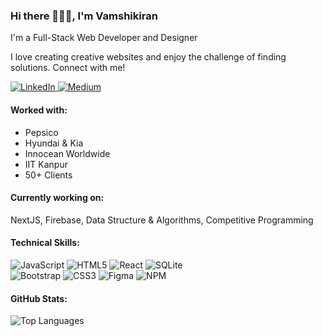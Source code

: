 <div align="left">
  <h3>Hi there 🙋🏻‍♂️, I'm Vamshikiran</h3>
  <p>I'm a Full-Stack Web Developer and Designer</p>
  <p>I love creating creative websites and enjoy the challenge of finding solutions. Connect with me!</p>

  <a href="https://www.linkedin.com/in/vamshikiranm/">
    <img src="https://img.shields.io/badge/LinkedIn-Connect-blue?style=for-the-badge&logo=linkedin" alt="LinkedIn">
  </a>
  <a href="https://medium.com/@vamshikiranm">
    <img src="https://img.shields.io/badge/Medium-Follow-black?style=for-the-badge&logo=medium" alt="Medium">
  </a>

  <h4>Worked with:</h4>
  <ul>
    <li>Pepsico</li>
    <li>Hyundai & Kia</li>
    <li>Innocean Worldwide</li>
    <li>IIT Kanpur</li>
    <li>50+ Clients</li>
  </ul>

  <h4>Currently working on:</h4>
  <p>NextJS, Firebase, Data Structure & Algorithms, Competitive Programming</p>

  <h4>Technical Skills:</h4>
  <img src="https://img.shields.io/badge/JavaScript-Code-F7DF1E?style=flat-square&logo=JavaScript&logoColor=black" alt="JavaScript">
  <img src="https://img.shields.io/badge/HTML5-Code-E34F26?style=flat-square&logo=HTML5&logoColor=black" alt="HTML5">
  <img src="https://img.shields.io/badge/React-Code-61DAFB?style=flat-square&logo=react&logoColor=black" alt="React">
  <img src="https://img.shields.io/badge/SQLite-Code-003B57?style=flat-square&logo=SQLite&logoColor=white" alt="SQLite"><br>
  <img src="https://img.shields.io/badge/Bootstrap-Style-7952B3?style=flat-square&logo=Bootstrap&logoColor=white" alt="Bootstrap">
  <img src="https://img.shields.io/badge/CSS3-Style-1572B6?style=flat-square&logo=CSS3&logoColor=white" alt="CSS3">
  <img src="https://img.shields.io/badge/Figma-Tool-F24E1E?style=flat-square&logo=Figma&logoColor=white" alt="Figma">
  <img src="https://img.shields.io/badge/NPM-Tool-CB3837?style=flat-square&logo=NPM&logoColor=white" alt="NPM">

  <h4>GitHub Stats:</h4>
  <img src="https://github-readme-stats.vercel.app/api/top-langs/?username=vamshimorlawar&layout=compact" alt="Top Languages">
</div>
